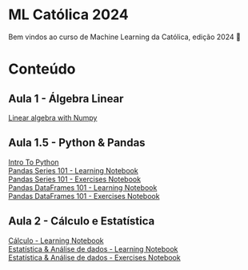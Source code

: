 # ML Católica 2024

Bem vindos ao curso de Machine Learning da Católica, edição 2024 🎉

# Conteúdo

## Aula 1 - Álgebra Linear

[Linear algebra with Numpy](https://colab.research.google.com/github/HLUZ-Learning-Health/MLCatolica24/blob/main/Aula%201%20-%20Álgebra%20Linear/Linear_algebra_with_Numpy.ipynb)

## Aula 1.5 - Python & Pandas

[Intro To Python](https://colab.research.google.com/github/HLUZ-Learning-Health/MLCatolica24/blob/main/Aula%201.5%20-%20Python%20%26%20Pandas/Intro%20to%20Python.ipynb) <br>
[Pandas Series 101 - Learning Notebook](https://colab.research.google.com/github/HLUZ-Learning-Health/MLCatolica24/blob/main/Aula%201.5%20-%20Python%20%26%20Pandas/Pandas%20Series%20101/Learning%20Notebook.ipynb) <br>
[Pandas Series 101 - Exercises Notebook](https://colab.research.google.com/github/HLUZ-Learning-Health/MLCatolica24/blob/main/Aula%201.5%20-%20Python%20%26%20Pandas/Pandas%20Series%20101/Exercises%20Notebook.ipynb) <br>
[Pandas DataFrames 101 - Learning Notebook](https://colab.research.google.com/github/HLUZ-Learning-Health/MLCatolica24/blob/main/Aula%201.5%20-%20Python%20%26%20Pandas/Pandas%20DataFrames%20101/Learning%20Notebook.ipynb) <br>
[Pandas DataFrames 101 - Exercises Notebook](https://colab.research.google.com/github/HLUZ-Learning-Health/MLCatolica24/blob/main/Aula%201.5%20-%20Python%20%26%20Pandas/Pandas%20DataFrames%20101/Exercise%20Notebook.ipynb) <br>

## Aula 2 - Cálculo e Estatística

[Cálculo - Learning Notebook](https://colab.research.google.com/github/HLUZ-Learning-Health/MLCatolica24/blob/main/Aula%202%20-%20Cálculo%20e%20Estatística/Cálculo/Learning%20Notebook.ipynb) <br>
[Estatística & Análise de dados - Learning Notebook](https://colab.research.google.com/github/HLUZ-Learning-Health/MLCatolica24/blob/main/Aula%202%20-%20Cálculo%20e%20Estatística/Estatística%20e%20Análise%20de%20Dados/Learning%20Notebook.ipynb) <br>
[Estatística & Análise de dados - Exercises Notebook](https://colab.research.google.com/github/HLUZ-Learning-Health/MLCatolica24/blob/main/Aula%202%20-%20Cálculo%20e%20Estatística/Estatística%20e%20Análise%20de%20Dados/Exercises%20Notebook.ipynb)






